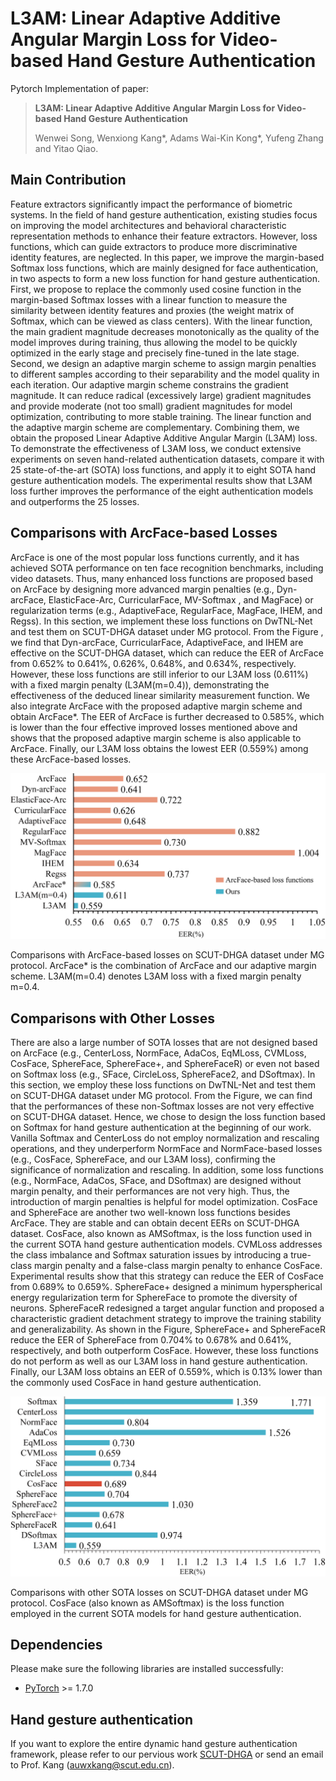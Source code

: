 # L3AM: Linear Adaptive Additive Angular Margin Loss for Video-based Hand Gesture Authentication
Pytorch Implementation of paper:

> **L3AM: Linear Adaptive Additive Angular Margin Loss for Video-based Hand Gesture Authentication**
>
> Wenwei Song, Wenxiong Kang\*, Adams Wai-Kin Kong\*, Yufeng Zhang and Yitao Qiao.

## Main Contribution
Feature extractors significantly impact the performance of biometric systems. In the field of hand gesture authentication, existing studies focus on improving the model architectures and behavioral characteristic representation methods to enhance their feature extractors. However, loss functions, which can guide extractors to produce more discriminative identity features, are neglected. In this paper, we improve the margin-based Softmax loss functions, which are mainly designed for face authentication, in two aspects to form a new loss function for hand gesture authentication. First, we propose to replace the commonly used cosine function in the margin-based Softmax losses with a linear function to measure the similarity between identity features and proxies (the weight matrix of Softmax, which can be viewed as class centers). With the linear function, the main gradient magnitude decreases monotonically as the quality of the model improves during training, thus allowing the model to be quickly optimized in the early stage and precisely fine-tuned in the late stage. Second, we design an adaptive margin scheme to assign margin penalties to different samples according to their separability and the model quality in each iteration. Our adaptive margin scheme constrains the gradient magnitude. It can reduce radical (excessively large) gradient magnitudes and provide moderate (not too small) gradient magnitudes for model optimization, contributing to more stable training. The linear function and the adaptive margin scheme are complementary. Combining them, we obtain the proposed Linear Adaptive Additive Angular Margin (L3AM) loss. To demonstrate the effectiveness of L3AM loss, we conduct extensive experiments on seven hand-related authentication datasets, compare it with 25 state-of-the-art (SOTA) loss functions, and apply it to eight SOTA hand gesture authentication models. The experimental results show that L3AM loss further improves the performance of the eight authentication models and outperforms the 25 losses.



## Comparisons with ArcFace-based Losses
ArcFace is one of the most popular loss functions currently, and it has achieved SOTA performance on ten face recognition benchmarks, including video datasets. Thus, many enhanced loss functions are proposed based on ArcFace by designing more advanced margin penalties (e.g., Dyn-arcFace, ElasticFace-Arc, CurricularFace, MV-Softmax , and MagFace) or regularization terms (e.g., AdaptiveFace, RegularFace, MagFace, IHEM, and Regss). In this section, we implement these loss functions on DwTNL-Net and test them on SCUT-DHGA dataset under MG protocol. From the Figure , we find that Dyn-arcFace, CurricularFace, AdaptiveFace, and IHEM are effective on the SCUT-DHGA dataset, which can reduce the EER of ArcFace from 0.652\% to 0.641\%, 0.626\%, 0.648\%, and 0.634\%, respectively. However, these loss functions are still inferior to our L3AM loss (0.611\%) with a fixed margin penalty (L3AM(m=0.4)), demonstrating the effectiveness of the deduced linear similarity measurement function. We also integrate ArcFace with the proposed adaptive margin scheme and obtain ArcFace*. The EER of ArcFace is further decreased to 0.585\%, which is lower than the four effective improved losses mentioned above and shows that the proposed adaptive margin scheme is also applicable to ArcFace. Finally, our L3AM loss obtains the lowest EER (0.559\%) among these ArcFace-based losses.


 <div align="center">
 <p align="center">
  <img src="https://raw.githubusercontent.com/SCUT-BIP-Lab/L3AM/master/img/LA3M_Arc.png" width="600" />
 </p>
 </div>  
 Comparisons with ArcFace-based losses on SCUT-DHGA dataset under MG protocol. ArcFace* is the combination of ArcFace and our adaptive margin scheme. L3AM(m=0.4) denotes L3AM loss with a fixed margin penalty m=0.4.

## Comparisons with Other Losses

There are also a large number of SOTA losses that are not designed based on ArcFace (e.g., CenterLoss, NormFace, AdaCos, EqMLoss, CVMLoss, CosFace, SphereFace, SphereFace+, and SphereFaceR) or even not based on Softmax loss (e.g., SFace, CircleLoss, SphereFace2, and DSoftmax). In this section, we employ these loss functions on DwTNL-Net and test them on SCUT-DHGA dataset under MG protocol. From the Figure, we can find that the performances of these non-Softmax losses are not very effective on SCUT-DHGA dataset. Hence, we chose to design the loss function based on Softmax for hand gesture authentication at the beginning of our work. Vanilla Softmax and CenterLoss do not employ normalization and rescaling operations, and they underperform NormFace and NormFace-based losses (e.g., CosFace, SphereFace, and our L3AM loss), confirming the significance of normalization and rescaling. In addition, some loss functions (e.g., NormFace, AdaCos, SFace, and DSoftmax) are designed without margin penalty, and their performances are not very high. Thus, the introduction of margin penalties is helpful for model optimization. CosFace and SphereFace are another two well-known loss functions besides ArcFace. They are stable and can obtain decent EERs on SCUT-DHGA dataset. CosFace, also known as AMSoftmax, is the loss function used in the current SOTA hand gesture authentication models. CVMLoss addresses the class imbalance and Softmax saturation issues by introducing a true-class margin penalty and a false-class margin penalty to enhance CosFace. Experimental results show that this strategy can reduce the EER of CosFace from 0.689\% to 0.659\%. SphereFace+ designed a minimum hyperspherical energy regularization term for SphereFace to promote the diversity of neurons. SphereFaceR redesigned a target angular function and proposed a characteristic gradient detachment strategy to improve the training stability and generalizability. As shown in the Figure, SphereFace+ and SphereFaceR reduce the EER of SphereFace from 0.704\% to 0.678\% and 0.641\%, respectively, and both outperform CosFace. However, these loss functions do not perform as well as our L3AM loss in hand gesture authentication. Finally, our L3AM loss obtains an EER of 0.559\%, which is 0.13\% lower than the commonly used CosFace in hand gesture authentication. 


 <div align="center">
 <p align="center">
  <img src="https://raw.githubusercontent.com/SCUT-BIP-Lab/L3AM/master/img/LA3M_Other.png" width="600" />
 </p>
 </div>  
Comparisons with other SOTA losses on SCUT-DHGA dataset under MG protocol. CosFace (also known as AMSoftmax) is the loss function employed in the current SOTA models for hand gesture authentication. 



## Dependencies
Please make sure the following libraries are installed successfully:
- [PyTorch](https://pytorch.org/) >= 1.7.0

## Hand gesture authentication

If you want to explore the entire dynamic hand gesture authentication framework, please refer to our pervious work [SCUT-DHGA](https://github.com/SCUT-BIP-Lab/SCUT-DHGA) 
or send an email to Prof. Kang (auwxkang@scut.edu.cn).
